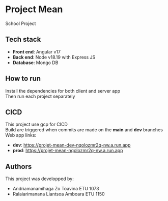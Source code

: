 # Project Mean

School Project

## Tech stack

- **Front end**: Angular v17
- **Back end**: Node v18.19 with Express JS
- **Database**: Mongo DB

## How to run

Install the dependencies for both client and server app  
Then run each project separately

## CICD

This project use gcp for CICD  
Build are triggered when commits are made on the **main** and **dev** branches  
Web app links:  

- **dev**: <https://projet-mean-dev-nqolozmr2q-nw.a.run.app>
- **prod**: <https://projet-mean-nqolozmr2q-nw.a.run.app>

## Authors

This project was developped by:

- Andriamanamihaga Zo Toavina ETU 1073
- Ralaiarimanana Liantsoa Amboara ETU 1150
